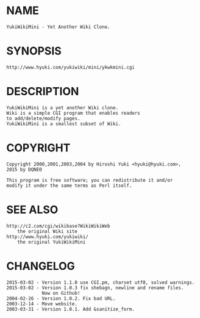 # NAME
    YukiWikiMini - Yet Another Wiki Clone.

# SYNOPSIS
    http://www.hyuki.com/yukiwiki/mini/ykwkmini.cgi

# DESCRIPTION
    YukiWikiMini is a yet another Wiki clone.
    Wiki is a simple CGI program that enables readers
    to add/delete/modify pages.
    YukiWikiMini is a smallest subset of Wiki.

# COPYRIGHT
    Copyright 2000,2001,2003,2004 by Hiroshi Yuki <hyuki@hyuki.com>,
    2015 by DQNEO

    This program is free software; you can redistribute it and/or
    modify it under the same terms as Perl itself.

# SEE ALSO
    http://c2.com/cgi/wikibase?WikiWikiWeb
        the original Wiki site
    http://www.hyuki.com/yukiwiki/
        the original YukiWikiMini

# CHANGELOG
    2015-03-02 - Version 1.1.0 use CGI.pm, charset utf8, solved warnings.
    2015-03-02 - Version 1.0.3 fix shebagn, newline and rename files.
                 Now on Github!
    2004-02-26 - Version 1.0.2. Fix bad URL.
    2003-12-14 - Move website.
    2003-03-31 - Version 1.0.1. Add &sanitize_form.
